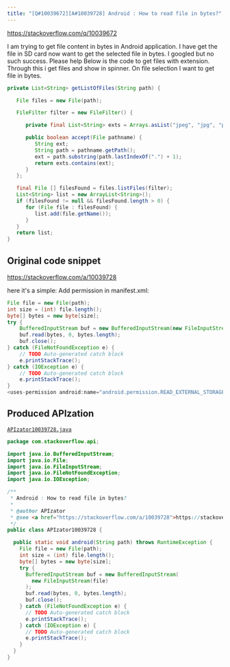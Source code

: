 ```yaml
---
title: "[Q#10039672][A#10039728] Android : How to read file in bytes?"
---
```


https://stackoverflow.com/q/10039672

I am trying to get file content in bytes in Android application. I have get the file in SD card now want to get the selected file in bytes. I googled but no such success. Please help
Below is the code to get files with extension. Through this i get files and show in spinner. On file selection I want to get file in bytes.


```java
private List<String> getListOfFiles(String path) {

   File files = new File(path);

   FileFilter filter = new FileFilter() {

      private final List<String> exts = Arrays.asList("jpeg", "jpg", "png", "bmp", "gif","mp3");

      public boolean accept(File pathname) {
         String ext;
         String path = pathname.getPath();
         ext = path.substring(path.lastIndexOf(".") + 1);
         return exts.contains(ext);
      }
   };

   final File [] filesFound = files.listFiles(filter);
   List<String> list = new ArrayList<String>();
   if (filesFound != null && filesFound.length > 0) {
      for (File file : filesFound) {
         list.add(file.getName());
      }
   }
   return list;
}
```


## Original code snippet

https://stackoverflow.com/a/10039728

here it's a simple:
Add permission in manifest.xml:

```java
File file = new File(path);
int size = (int) file.length();
byte[] bytes = new byte[size];
try {
    BufferedInputStream buf = new BufferedInputStream(new FileInputStream(file));
    buf.read(bytes, 0, bytes.length);
    buf.close();
} catch (FileNotFoundException e) {
    // TODO Auto-generated catch block
    e.printStackTrace();
} catch (IOException e) {
    // TODO Auto-generated catch block
    e.printStackTrace();
}
<uses-permission android:name="android.permission.READ_EXTERNAL_STORAGE" />
```

## Produced APIzation

[`APIzator10039728.java`](/data/search/java/APIzator10039728.java)

```java
package com.stackoverflow.api;

import java.io.BufferedInputStream;
import java.io.File;
import java.io.FileInputStream;
import java.io.FileNotFoundException;
import java.io.IOException;

/**
 * Android : How to read file in bytes?
 *
 * @author APIzator
 * @see <a href="https://stackoverflow.com/a/10039728">https://stackoverflow.com/a/10039728</a>
 */
public class APIzator10039728 {

  public static void android(String path) throws RuntimeException {
    File file = new File(path);
    int size = (int) file.length();
    byte[] bytes = new byte[size];
    try {
      BufferedInputStream buf = new BufferedInputStream(
        new FileInputStream(file)
      );
      buf.read(bytes, 0, bytes.length);
      buf.close();
    } catch (FileNotFoundException e) {
      // TODO Auto-generated catch block
      e.printStackTrace();
    } catch (IOException e) {
      // TODO Auto-generated catch block
      e.printStackTrace();
    }
  }
}
```